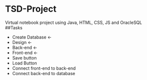 # TSD-Project
Virtual notebook project using Java, HTML, CSS, JS and OracleSQL
##Tasks
 - Create Database <-
 - Design <-
 - Back-end <-
 - Front-end <-
 - Save button
 - Load Button
 - Connect front-end to back-end 
 - Connect back-end to database

